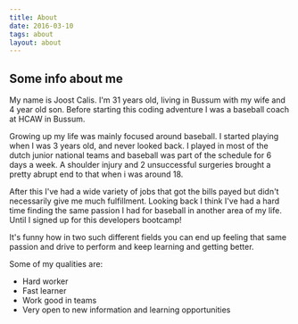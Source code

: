 ```yaml
---
title: About
date: 2016-03-10
tags: about
layout: about
---
```

## Some info about me


My name is Joost Calis. I'm 31 years old, living in Bussum with my wife and 4 year old son. Before starting this coding adventure I was a baseball coach at HCAW in Bussum.


Growing up my life was mainly focused around baseball. I started playing when I was 3 years old, and never looked back. I played in most of the dutch junior national teams and baseball was part of the schedule for 6 days a week. A shoulder injury and 2 unsuccessful surgeries brought a pretty abrupt end to that when i was around 18.


After this I've had a wide variety of jobs that got the bills payed but didn't necessarily give me much fulfillment. Looking back I think I've had a hard time finding the same passion I had for baseball in another area of my life. Until I signed up for this developers bootcamp!

 It's funny how in two such different fields you can end up feeling that same passion and drive to perform and keep learning and getting better.


Some of my qualities are:


* Hard worker
* Fast learner
* Work good in teams
* Very open to new information and learning opportunities

